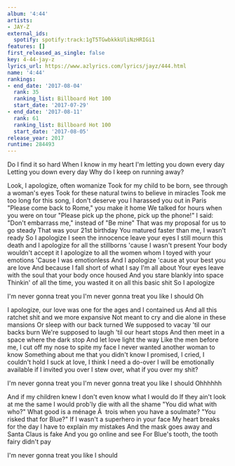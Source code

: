 ```yaml
---
album: '4:44'
artists:
- JAY-Z
external_ids:
  spotify: spotify:track:1gT5TGwbkkkUliNzHRIGi1
features: []
first_released_as_single: false
key: 4-44-jay-z
lyrics_url: https://www.azlyrics.com/lyrics/jayz/444.html
name: '4:44'
rankings:
- end_date: '2017-08-04'
  rank: 35
  ranking_list: Billboard Hot 100
  start_date: '2017-07-29'
- end_date: '2017-08-11'
  rank: 61
  ranking_list: Billboard Hot 100
  start_date: '2017-08-05'
release_year: 2017
runtime: 284493
---
```

Do I find it so hard
When I know in my heart
I'm letting you down every day
Letting you down every day
Why do I keep on running away?


Look, I apologize, often womanize
Took for my child to be born, see through a woman's eyes
Took for these natural twins to believe in miracles
Took me too long for this song, I don't deserve you
I harassed you out in Paris
"Please come back to Rome," you make it home
We talked for hours when you were on tour
"Please pick up the phone, pick up the phone!"
I said: "Don't embarrass me," instead of "Be mine"
That was my proposal for us to go steady
That was your 21st birthday
You matured faster than me, I wasn't ready
So I apologize
I seen the innocence leave your eyes
I still mourn this death and
I apologize for all the stillborns 'cause I wasn't present
Your body wouldn't accept it
I apologize to all the women whom I toyed with your emotions
'Cause I was emotionless
And I apologize 'cause at your best you are love
And because I fall short of what I say I'm all about
Your eyes leave with the soul that your body once housed
And you stare blankly into space
Thinkin' of all the time, you wasted it on all this basic shit
So I apologize


I'm never gonna treat you
I'm never gonna treat you like I should
Oh


I apologize, our love was one for the ages and I contained us
And all this ratchet shit and we more expansive
Not meant to cry and die alone in these mansions
Or sleep with our back turned
We supposed to vacay 'til our backs burn
We're supposed to laugh 'til our heart stops
And then meet in a space where the dark stop
And let love light the way
Like the men before me, I cut off my nose to spite my face
I never wanted another woman to know
Something about me that you didn't know
I promised, I cried, I couldn't hold
I suck at love, I think I need a do-over
I will be emotionally available if I invited you over
I stew over, what if you over my shit?


I'm never gonna treat you
I'm never gonna treat you like I should
Ohhhhhh


And if my children knew
I don't even know what I would do
If they ain't look at me the same
I would prob'ly die with all the shame
"You did what with who?"
What good is a ménage Ã  trois when you have a soulmate?
"You risked that for Blue?"
If I wasn't a superhero in your face
My heart breaks for the day I have to explain my mistakes
And the mask goes away and Santa Claus is fake
And you go online and see
For Blue's tooth, the tooth fairy didn't pay


I'm never gonna treat you like I should
